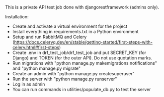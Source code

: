 This is a private API test job done with djangorestframework (admins only).

Installation:
- Create and activate a virtual environment for the project
- Install everything in requirements.txt in a Python environment
- Setup and run RabbitMQ and Celery (https://docs.celeryq.dev/en/stable/getting-started/first-steps-with-celery.html#first-steps)
- Create .env in drf_test_job/drf_test_job and put SECRET_KEY (for Django) and TOKEN (for the outer API). Do not use quotation marks.
- Run migrations with "python manage.py makemigrations notifications" and "python manage.py migrate"
- Create an admin with "python manage.py createsuperuser"
- Run the server with "python manage.py runserver"
- Log in as admin
- You can run commands in utilities/populate_db.py to test the server
